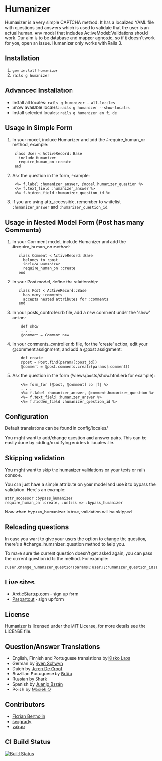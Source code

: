 # Humanizer

Humanizer is a very simple CAPTCHA method. It has a localized YAML file with questions and answers which is used to validate that the user is an actual human. Any model that includes ActiveModel::Validations should work. Our aim is to be database and mapper agnostic, so if it doesn't work for you, open an issue. Humanizer only works with Rails 3.

## Installation

1. `gem install humanizer`
2. `rails g humanizer`

## Advanced Installation

* Install all locales: `rails g humanizer --all-locales`
* Show available locales: `rails g humanizer --show-locales`
* Install selected locales: `rails g humanizer en fi de`

## Usage in Simple Form

1. In your model, include Humanizer and add the #require_human_on method, example:

        class User < ActiveRecord::Base
          include Humanizer
          require_human_on :create
        end

2. Ask the question in the form, example:

        <%= f.label :humanizer_answer, @model.humanizer_question %>
        <%= f.text_field :humanizer_answer %>
        <%= f.hidden_field :humanizer_question_id %>

3. If you are using attr_accessible, remember to whitelist `:humanizer_answer` and `:humanizer_question_id`.

## Usage in Nested Model Form (Post has many Comments)

1. In your Comment model, include Humanizer and add the #require_human_on method:

          class Comment < ActiveRecord::Base
            belongs_to :post
            include Humanizer
            require_human_on :create
          end

2. In your Post model, define the relationship:

          class Post < ActiveRecord::Base
            has_many :comments 
            accepts_nested_attributes_for :comments
          end

3. In your posts_controller.rb file, add a new comment under the 'show' action:

           def show
           . . .
           @comment = Comment.new

4. In your comments_controller.rb file, for the 'create' action, edit your @comment assignment, and add a @post assignment:

           def create
           @post = Post.find(params[:post_id])
           @comment = @post.comments.create(params[:comment])

4. Ask the question in the form (/views/posts/show.html.erb for example):

           <%= form_for [@post, @comment] do |f| %>
           . . . 
           <%= f.label :humanizer_answer, @comment.humanizer_question %>
           <%= f.text_field :humanizer_answer %>
           <%= f.hidden_field :humanizer_question_id %>

## Configuration

Default translations can be found in config/locales/

You might want to add/change question and answer pairs. This can be easily done by adding/modifying entries in locales file.

## Skipping validation

You might want to skip the humanizer validations on your tests or rails console.

You can just have a simple attribute on your model and use it to bypass the validation. Here's an example:

    attr_accessor :bypass_humanizer
    require_human_on :create, :unless => :bypass_humanizer

Now when bypass_humanizer is true, validation will be skipped.

## Reloading questions

In case you want to give your users the option to change the question, there's a #change_humanizer_question method to help you.

To make sure the current question doesn't get asked again, you can pass the current question id to the method. For example:

    @user.change_humanizer_question(params[:user][:humanizer_question_id])
          
## Live sites

* [ArcticStartup.com](http://arcticstartup.com/) - sign up form
* [Paspartout](http://paspartout.com/) - sign up form

## License

Humanizer is licensed under the MIT License, for more details see the LICENSE file.

## Question/Answer Translations

* English, Finnish and Portuguese translations by [Kisko Labs](http://kiskolabs.com/)
* German by [Sven Schwyn](http://github.com/svoop)
* Dutch by [Joren De Groof](http://github.com/joren)
* Brazilian Portuguese by [Britto](http://github.com/britto)
* Russian by [Shark](http://github.com/Serheo)
* Spanish by [Juanjo Bazán](https://github.com/xuanxu)
* Polish by [Maciek O](https://github.com/ohaleck)

## Contributors

* [Florian Bertholin](https://github.com/Arkan)
* [seogrady](https://github.com/seogrady)
* [yairgo](https://github.com/yairgo)

## CI Build Status

[![Build Status](http://travis-ci.org/kiskolabs/humanizer.png)](http://travis-ci.org/kiskolabs/humanizer)

